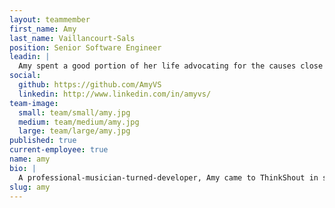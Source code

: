 ```yaml
---
layout: teammember
first_name: Amy
last_name: Vaillancourt-Sals
position: Senior Software Engineer
leadin: |
  Amy spent a good portion of her life advocating for the causes close to her heart, especially rights for independent musicians. Her knack for logic games led her to try programming, and she hasn’t looked back. She’s been searching for a place where she could apply her skills in web development to support those advocacy groups. She found it in ThinkShout.
social:
  github: https://github.com/AmyVS
  linkedin: http://www.linkedin.com/in/amyvs/
team-image:
  small: team/small/amy.jpg
  medium: team/medium/amy.jpg
  large: team/large/amy.jpg
published: true
current-employee: true
name: amy
bio: |
  A professional-musician-turned-developer, Amy came to ThinkShout in search of an opportunity to apply her coding skills to organizations working for positive change in the world, and she feels right at home here. Before joining our team, Amy worked as an IT support rep for several different online music tech companies. She also dabbles as a light and sound engineer and has worked on shows for artists like Björk and Paul Simon. She’s still a devoted French horn player and admits to being an old school Whovian. Amy also happens to be the only trapeze artist in the office.
slug: amy
---
```

